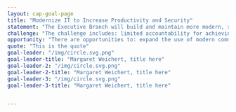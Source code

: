 ```yaml
---
layout: cap-goal-page
title: "Modernize IT to Increase Productivity and Security"
statement: "The Executive Branch will build and maintain more modern, secure, and resilient information technology (IT) to enhance mission delivery and productivity – driving value by increasing efficiencies of Government IT spending while potentially reducing costs, increasing efficiencies, and enhancing citizen engagement and satisfaction with the services we provide."
challenge: "The challenge includes: limited accountability for achieving enterprise-wide outcomes that enhance IT service effectiveness and reduce cybersecurity risks; slow adoption of cutting edge commercial technologies due to onerous acquisition and authorization processes; and federal agencies employ patchwork network architectures and rely on legacy systems that are costly and difficult to secure and upgrade."
opportunity: "There are opportunities to: expand the use of modern commercial technologies that are effective, economical, and secure; reduce the impact of cybersecurity risks by safeguarding IT systems, sensitive data, and networks; leverage common solutions and innovative practices to improve efficiency, increase security, and ultimately meet citizens’ needs."
quote: "This is the quote"
goal-leader: "/img/circle.svg.png"
goal-leader-title: "Margaret Weichert, title here"
goal-leader-2: "/img/circle.svg.png"
goal-leader-2-title: "Margaret Weichert, title here"
goal-leader-3: "/img/circle.svg.png"
goal-leader-3-title: "Margaret Weichert, title here"


---  
```

